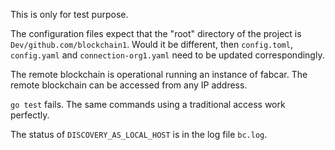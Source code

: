 This is only for test purpose.

The configuration files expect that the "root" directory of the project is `Dev/github.com/blockchain1`.  Would it be different, then `config.toml`, `config.yaml` and `connection-org1.yaml` need to be updated correspondingly.

The remote blockchain is operational running an instance of fabcar.  The remote blockchain can be accessed from any IP address.

`go test` fails.  The same commands using a traditional access work perfectly.

The status of `DISCOVERY_AS_LOCAL_HOST` is in the log file `bc.log`.